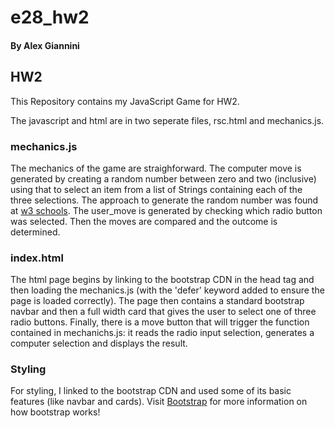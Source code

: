 # e28_hw2

#### By Alex Giannini

## HW2

This Repository contains my JavaScript Game for HW2. 

The javascript and html are in two seperate files, rsc.html and mechanics.js. 

### mechanics.js
The mechanics of the game are straighforward. The computer move is generated by creating a random number between zero and two (inclusive) using that to select an item from a list of Strings containing each of the three selections. The approach to generate the random number was found at [w3 schools](https://www.w3schools.com/js/js_random.asp). The user_move is generated by checking which radio button was selected. Then the moves are compared and the outcome is determined.

### index.html
The html page begins by linking to the bootstrap CDN in the head tag and then loading the mechanics.js (with the 'defer' keyword added to ensure the page is loaded correctly). The page then contains a standard bootstrap navbar and then a full width card that gives the user to select one of three radio buttons. Finally, there is a move button that will trigger the function contained in mechanichs.js: it reads the radio input selection, generates a computer selection and displays the result. 

### Styling
For styling, I linked to the bootstrap CDN and used some of its basic features (like navbar and cards).
Visit [Bootstrap](https://getbootstrap.com/) for more information on how bootstrap works!
 
